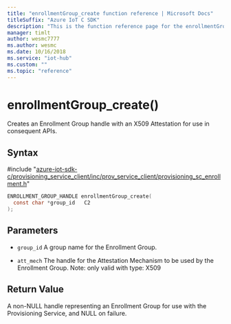 ```yaml
---                             
title: "enrollmentGroup_create function reference | Microsoft Docs" 
titleSuffix: "Azure IoT C SDK"            
description: "This is the function reference page for the enrollmentGroup_create() function in the Azure IoT C SDK. This SDK is used with Azure IoT Hub and Azure IoT Hub Device Provisioning Service"            
manager: timlt                 
author: wesmc7777              
ms.author: wesmc               
ms.date: 10/16/2018                    
ms.service: "iot-hub"             
ms.custom: ""                
ms.topic: "reference"        
---                            
```


# enrollmentGroup_create()

Creates an Enrollment Group handle with an X509 Attestation for use in consequent APIs.

## Syntax

\#include "[azure-iot-sdk-c/provisioning_service_client/inc/prov_service_client/provisioning_sc_enrollment.h](../provisioning-sc-enrollment-h.md)"  
```C
ENROLLMENT_GROUP_HANDLE enrollmentGroup_create(
  const char *group_id   C2
);
```

## Parameters
* `group_id` A group name for the Enrollment Group. 

* `att_mech` The handle for the Attestation Mechanism to be used by the Enrollment Group. Note: only valid with type: X509

## Return Value
A non-NULL handle representing an Enrollment Group for use with the Provisioning Service, and NULL on failure.

